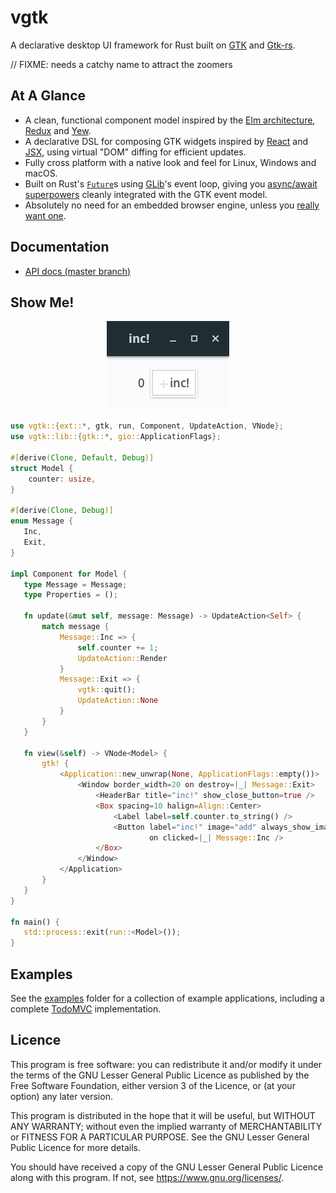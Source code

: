 # vgtk

A declarative desktop UI framework for Rust built on [GTK](https://www.gtk.org/)
and [Gtk-rs](https://gtk-rs.org/).

// FIXME: needs a catchy name to attract the zoomers

## At A Glance

* A clean, functional component model inspired by the [Elm
  architecture](https://guide.elm-lang.org/architecture/),
  [Redux](https://redux.js.org/) and [Yew](https://github.com/yewstack/yew).
* A declarative DSL for composing GTK widgets inspired by
  [React](https://reactjs.org/) and
  [JSX](https://reactjs.org/docs/introducing-jsx.html), using virtual "DOM"
  diffing for efficient updates.
* Fully cross platform with a native look and feel for Linux, Windows and macOS.
* Built on Rust's
  [`Future`](https://doc.rust-lang.org/std/future/trait.Future.html)s using
  [GLib](https://developer.gnome.org/glib/stable/)'s event loop, giving you
  [async/await superpowers](https://rust-lang.github.io/async-book/) cleanly
  integrated with the GTK event model.
* Absolutely no need for an embedded browser engine, unless you [really want
  one](https://webkitgtk.org/).

## Documentation

* [API docs (master branch)](http://bodil.lol/vgtk/)

## Show Me!

<p align="center">
  <img src="media/inc.png"/>
</p>

```rust
use vgtk::{ext::*, gtk, run, Component, UpdateAction, VNode};
use vgtk::lib::{gtk::*, gio::ApplicationFlags};

#[derive(Clone, Default, Debug)]
struct Model {
    counter: usize,
}

#[derive(Clone, Debug)]
enum Message {
   Inc,
   Exit,
}

impl Component for Model {
   type Message = Message;
   type Properties = ();

   fn update(&mut self, message: Message) -> UpdateAction<Self> {
       match message {
           Message::Inc => {
               self.counter += 1;
               UpdateAction::Render
           }
           Message::Exit => {
               vgtk::quit();
               UpdateAction::None
           }
       }
   }

   fn view(&self) -> VNode<Model> {
       gtk! {
           <Application::new_unwrap(None, ApplicationFlags::empty())>
               <Window border_width=20 on destroy=|_| Message::Exit>
                   <HeaderBar title="inc!" show_close_button=true />
                   <Box spacing=10 halign=Align::Center>
                       <Label label=self.counter.to_string() />
                       <Button label="inc!" image="add" always_show_image=true
                               on clicked=|_| Message::Inc />
                   </Box>
               </Window>
           </Application>
       }
   }
}

fn main() {
   std::process::exit(run::<Model>());
}
```

## Examples

See the [examples](examples) folder for a collection of example applications,
including a complete [TodoMVC](examples/todomvc) implementation.

## Licence

This program is free software: you can redistribute it and/or modify it under
the terms of the GNU Lesser General Public Licence as published by the Free
Software Foundation, either version 3 of the Licence, or (at your option) any
later version.

This program is distributed in the hope that it will be useful, but WITHOUT ANY
WARRANTY; without even the implied warranty of MERCHANTABILITY or FITNESS FOR A
PARTICULAR PURPOSE.  See the GNU Lesser General Public Licence for more details.

You should have received a copy of the GNU Lesser General Public Licence along
with this program.  If not, see <https://www.gnu.org/licenses/>.
